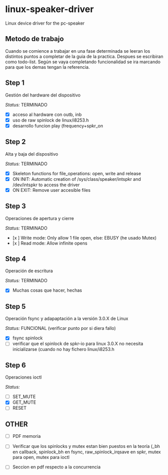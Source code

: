# linux-speaker-driver
Linux device driver for the pc-speaker

## Metodo de trabajo
Cuando se comience a trabajar en una fase determinada se leeran los distintos puntos a completar de la guia de la practica. Despues se escribiran como todo-list. Según se vaya completando funcionalidad se ira marcando para que los demas tengan la referencia.

## Step 1

Gestión del hardware del dispositivo

*Status:* TERMINADO

- [x] acceso al hardware con outb, inb
- [x] uso de raw spinlock de linux/i8253.h
- [x] desarrollo funcion play (frequency+spkr_on

## Step 2

Alta y baja del dispositivo

*Status:* TERMINADO

- [x] Skeleton functions for file_operations: open, write and release 
- [x] ON INIT: Automatic creation of /sys/class/speaker/intspkr and /dev/intspkr to access the driver
- [x] ON EXIT: Remove user accesible files

## Step 3

Operaciones de apertura y cierre

*Status:* TERMINADO

- [x ] Write mode: Only allow 1 file open, else: EBUSY (he usado Mutex)
- [x ] Read mode: Allow infinite opens

## Step 4

Operación de escritura

*Status:* TERMINADO

- [x] Muchas cosas que hacer, hechas

## Step 5

Operación fsync y adapaptación a la versión 3.0.X de Linux

*Status:* FUNCIONAL (verificar punto por si diera fallo)

- [x] fsync spinlock
- [ ] verificar que el spinlock de spkr-io para linux 3.0.X no necesita inicializarse (cuando no hay fichero linux/i8253.h

## Step 6

Operaciones ioctl

*Status:*

- [ ] SET_MUTE
- [x] GET_MUTE
- [ ] RESET

## OTHER

- [ ] PDF memoria
- [ ] Verificar que los spinlocks y mutex estan bien puestos en la teoría (_bh en callback, spinlock_bh en fsync, raw_spinlock_irqsave en spkr, mutex para open, mutex para ioctl
- [ ] Seccion en pdf respecto a la concurrencia

